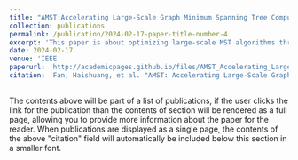 ```yaml
---
title: "AMST:Accelerating Large-Scale Graph Minimum Spanning Tree Computation on FPGA"
collection: publications
permalink: /publication/2024-02-17-paper-title-number-4
excerpt: 'This paper is about optimizing large-scale MST algorithms through hardware-software co-design to reduce redundant computations and improve system energy efficiency. The system significantly improves energy efficiency compared to CPUs and GPUs.'
date: 2024-02-17
venue: 'IEEE'
paperurl: 'http://academicpages.github.io/files/AMST_Accelerating_Large-Scale_Graph_Minimum_Spanning_Tree_Computation_on_FPGA.pdf'
citation: 'Fan, Haishuang, et al. "AMST: Accelerating Large-Scale Graph Minimum Spanning Tree Computation on FPGA." 2024 IEEE International Parallel and Distributed Processing Symposium (IPDPS). IEEE, 2024.'
---
```


The contents above will be part of a list of publications, if the user clicks the link for the publication than the contents of section will be rendered as a full page, allowing you to provide more information about the paper for the reader. When publications are displayed as a single page, the contents of the above "citation" field will automatically be included below this section in a smaller font.
